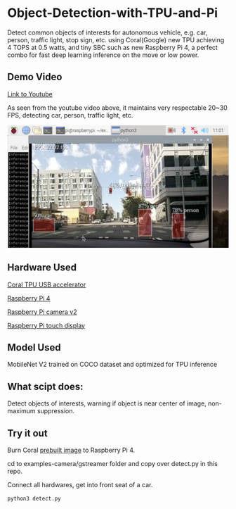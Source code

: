 # Object-Detection-with-TPU-and-Pi
Detect common objects of interests for autonomous vehicle, e.g. car, person, traffic light, stop sign, etc. using Coral(Google) new TPU achieving 4 TOPS at 0.5 watts, and tiny SBC such as new Raspberry Pi 4, a perfect combo for fast deep learning inference on the move or low power.

## Demo Video
[Link to Youtube](https://www.youtube.com/watch?v=yIPw2N0GQg8)

As seen from the youtube video above, it maintains very respectable 20~30 FPS, detecting car, person, traffic light, etc. 

![Alt text](detect.png?raw=true "Title")

## Hardware Used
[Coral TPU USB accelerator](https://coral.withgoogle.com/products/accelerator/)

[Raspberry Pi 4](https://www.raspberrypi.org/products/raspberry-pi-4-model-b/)

[Raspberry Pi camera v2](https://www.raspberrypi.org/products/camera-module-v2/)

[Raspberry Pi touch display](https://www.raspberrypi.org/products/raspberry-pi-touch-display/)

## Model Used
MobileNet V2 trained on COCO dataset and optimized for TPU inference

## What scipt does:
Detect objects of interests, warning if object is near center of image, non-maximum suppression.

## Try it out
Burn Coral [prebuilt image](https://github.com/google-coral/edgetpu-platforms#prebuilt-images-for-raspberry-pis) to Raspberry Pi 4. 

cd to examples-camera/gstreamer folder and copy over detect.py in this repo.

Connect all hardwares, get into front seat of a car.

```bash
python3 detect.py
```
